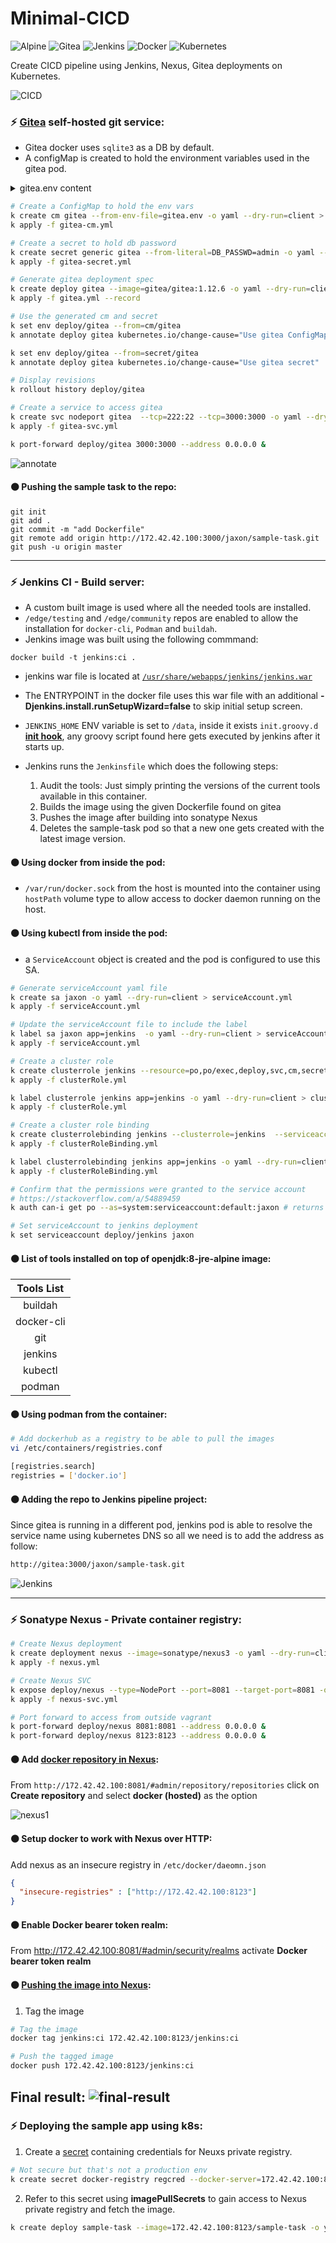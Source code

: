# Minimal-CICD

![Alpine](https://img.shields.io/badge/-Alpine-0D597F?style=for-the-badge&logo=alpine%20linux&logoColor=white)
![Gitea](https://img.shields.io/badge/-gitea-609926?style=for-the-badge&logo=gitea&logoColor=white)
![Jenkins](https://img.shields.io/badge/-JENKINS-D24939?style=for-the-badge&logo=JENKINS&logoColor=white)
![Docker](https://img.shields.io/badge/-docker-2496ED?style=for-the-badge&logo=docker&logoColor=white)
![Kubernetes](https://img.shields.io/badge/-kubernetes-326CE5?style=for-the-badge&logo=kubernetes&logoColor=white)


Create CICD pipeline using Jenkins, Nexus, Gitea deployments on Kubernetes.

![CICD](https://github.com/theJaxon/Minimal-CICD/blob/master/etc/CICD/Overview-transparent-bg.png)

### :zap: [Gitea](https://hub.docker.com/r/gitea/gitea) self-hosted git service:
- Gitea docker uses `sqlite3` as a DB by default.
- A configMap is created to hold the environment variables used in the gitea pod.

<details>
<summary>gitea.env content</summary>
<p>

```
DOMAIN=172.42.42.100
SSH_DOMAIN=172.42.42.100
DB_NAME=admin
DB_USER=admin
DISABLE_GIT_HOOKS=false
```

</p>
</details>


```bash
# Create a ConfigMap to hold the env vars 
k create cm gitea --from-env-file=gitea.env -o yaml --dry-run=client > gitea-cm.yml
k apply -f gitea-cm.yml

# Create a secret to hold db password 
k create secret generic gitea --from-literal=DB_PASSWD=admin -o yaml --dry-run=client > gitea-secret.yml
k apply -f gitea-secret.yml

# Generate gitea deployment spec
k create deploy gitea --image=gitea/gitea:1.12.6 -o yaml --dry-run=client > gitea.yml
k apply -f gitea.yml --record

# Use the generated cm and secret 
k set env deploy/gitea --from=cm/gitea
k annotate deploy gitea kubernetes.io/change-cause="Use gitea ConfigMap"

k set env deploy/gitea --from=secret/gitea
k annotate deploy gitea kubernetes.io/change-cause="Use gitea secret"

# Display revisions 
k rollout history deploy/gitea

# Create a service to access gitea 
k create svc nodeport gitea  --tcp=222:22 --tcp=3000:3000 -o yaml --dry-run=client > gitea-svc.yml
k apply -f gitea-svc.yml

k port-forward deploy/gitea 3000:3000 --address 0.0.0.0 &
```

![annotate](https://github.com/theJaxon/Minimal-CICD/blob/master/etc/gitea/gitea-rollout.jpg)

#### :black_circle: Pushing the sample task to the repo:
```
git init
git add .
git commit -m "add Dockerfile"
git remote add origin http://172.42.42.100:3000/jaxon/sample-task.git
git push -u origin master
```

---

### :zap: Jenkins CI - Build server:
- A custom built image is used where all the needed tools are installed.
- `/edge/testing` and `/edge/community` repos are enabled to allow the installation for `docker-cli`, `Podman` and `buildah`.
- Jenkins image was built using the following commmand:

```
docker build -t jenkins:ci .
```

- jenkins war file is located at [`/usr/share/webapps/jenkins/jenkins.war`](https://pkgs.alpinelinux.org/contents?branch=edge&name=jenkins&arch=x86&repo=community)
- The ENTRYPOINT in the docker file uses this war file with an additional **-Djenkins.install.runSetupWizard=false** to skip initial setup screen.
- `JENKINS_HOME` ENV variable is set to `/data`, inside it exists `init.groovy.d` **[init hook](https://www.jenkins.io/doc/book/managing/groovy-hook-scripts/#post-initialization-script-init-hook)**, any groovy script found here gets executed by jenkins after it starts up.
- Jenkins runs the `Jenkinsfile` which does the following steps:

  1. Audit the tools: Just simply printing the versions of the current tools available in this container.
  2. Builds the image using the given Dockerfile found on gitea
  3. Pushes the image after building into sonatype Nexus
  4. Deletes the sample-task pod so that a new one gets created with the latest image version.

#### :black_circle: Using docker from inside the pod:
- `/var/run/docker.sock` from the host is mounted into the container using `hostPath` volume type to allow access to docker daemon running on the host.

#### :black_circle: Using kubectl from inside the pod:
- a `ServiceAccount` object is created and the pod is configured to use this SA.

```bash
# Generate serviceAccount yaml file
k create sa jaxon -o yaml --dry-run=client > serviceAccount.yml
k apply -f serviceAccount.yml

# Update the serviceAccount file to include the label
k label sa jaxon app=jenkins  -o yaml --dry-run=client > serviceAccount.yml
k apply -f serviceAccount.yml

# Create a cluster role 
k create clusterrole jenkins --resource=po,po/exec,deploy,svc,cm,secrets --verb=create,delete,get,list,update,watch -o yaml --dry-run=client > clusterRole.yml
k apply -f clusterRole.yml

k label clusterrole jenkins app=jenkins -o yaml --dry-run=client > clusterRole.yml
k apply -f clusterRole.yml

# Create a cluster role binding 
k create clusterrolebinding jenkins --clusterrole=jenkins  --serviceaccount=default:jaxon -o yaml --dry-run=client > clusterRoleBinding.yml
k apply -f clusterRoleBinding.yml

k label clusterrolebinding jenkins app=jenkins -o yaml --dry-run=client > clusterRoleBinding.yml
k apply -f clusterRoleBinding.yml

# Confirm that the permissions were granted to the service account 
# https://stackoverflow.com/a/54889459 
k auth can-i get po --as=system:serviceaccount:default:jaxon # returns yes so we're good to go

# Set serviceAccount to jenkins deployment 
k set serviceaccount deploy/jenkins jaxon
```
#### :black_circle: List of tools installed on top of openjdk:8-jre-alpine image:

| Tools List 	|
|:-:	|
| buildah 	|
| docker-cli 	|
| git 	|
| jenkins 	|
| kubectl 	|
| podman 	|


#### :black_circle: Using podman from the container:
```bash
# Add dockerhub as a registry to be able to pull the images 
vi /etc/containers/registries.conf

[registries.search]
registries = ['docker.io']
```

#### :black_circle: Adding the repo to Jenkins pipeline project:
Since gitea is running in a different pod, jenkins pod is able to resolve the service name using kubernetes DNS so all we need is to add the address as follow:
```bash
http://gitea:3000/jaxon/sample-task.git
```

![Jenkins](https://github.com/theJaxon/Minimal-CICD/blob/master/etc/Pipeline-repo.jpg)

---

### :zap: Sonatype Nexus - Private container registry:

```bash
# Create Nexus deployment 
k create deployment nexus --image=sonatype/nexus3 -o yaml --dry-run=client > nexus.yml
k apply -f nexus.yml

# Create Nexus SVC 
k expose deploy/nexus --type=NodePort --port=8081 --target-port=8081 -o yaml --dry-run=client > nexus-svc.yml
k apply -f nexus-svc.yml

# Port forward to access from outside vagrant
k port-forward deploy/nexus 8081:8081 --address 0.0.0.0 &
k port-forward deploy/nexus 8123:8123 --address 0.0.0.0 &
```
#### :black_circle: Add [docker repository in Nexus](https://www.ivankrizsan.se/2016/06/09/create-a-private-docker-registry/):
From `http://172.42.42.100:8081/#admin/repository/repositories` click on **Create repository** and select **docker (hosted)** as the option

![nexus1](https://github.com/theJaxon/Minimal-CICD/blob/master/etc/Nexus/Nexus3-repo.jpg)

#### :black_circle: Setup docker to work with Nexus over HTTP:
Add nexus as an insecure registry in `/etc/docker/daeomn.json`

```json
{
  "insecure-registries" : ["http://172.42.42.100:8123"]
}
```

#### :black_circle: Enable Docker bearer token realm:

From http://172.42.42.100:8081/#admin/security/realms activate **Docker bearer token realm**

#### :black_circle: [Pushing the image into Nexus](https://help.sonatype.com/repomanager3/formats/docker-registry/pushing-images):
1. Tag the image 
```bash
# Tag the image 
docker tag jenkins:ci 172.42.42.100:8123/jenkins:ci

# Push the tagged image 
docker push 172.42.42.100:8123/jenkins:ci
```

Final result:
![final-result](https://github.com/theJaxon/Minimal-CICD/blob/master/etc/Nexus/Nexus-image.jpg)
---

### :zap: Deploying the sample app using k8s:
1. Create a [secret](https://kubernetes.io/docs/tasks/configure-pod-container/pull-image-private-registry/#create-a-secret-by-providing-credentials-on-the-command-line) containing credentials for Neuxs private registry.

```bash
# Not secure but that's not a production env 
k create secret docker-registry regcred --docker-server=172.42.42.100:8123 --docker-username=admin --docker-password=admin
```

2. Refer to this secret using **imagePullSecrets** to gain access to Nexus private registry and fetch the image.

```bash
k create deploy sample-task --image=172.42.42.100:8123/sample-task -o yaml --dry-run=client > sample-task.yml
```
